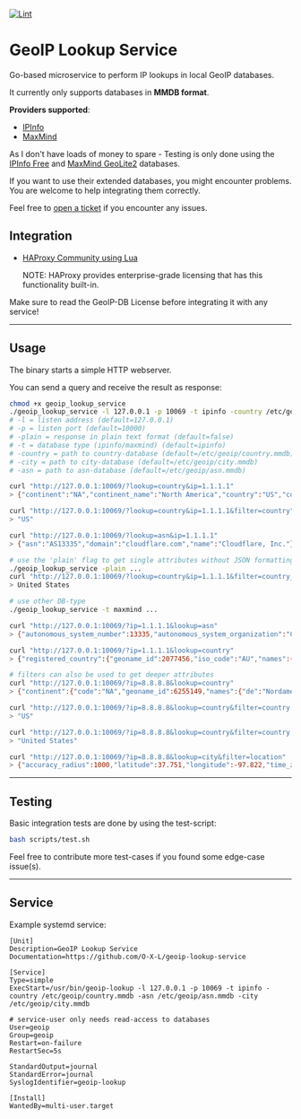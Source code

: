[![Lint](https://github.com/O-X-L/geoip-lookup-service/actions/workflows/lint.yml/badge.svg?branch=latest)](https://github.com/O-X-L/geoip-lookup-service/actions/workflows/lint.yml)

# GeoIP Lookup Service

Go-based microservice to perform IP lookups in local GeoIP databases.

It currently only supports databases in **MMDB format**.

**Providers supported**:

* [IPInfo](https://ipinfo.io/account/data-downloads)
* [MaxMind](https://dev.maxmind.com/geoip/geolite2-free-geolocation-data)

As I don't have loads of money to spare - Testing is only done using the [IPInfo Free](https://ipinfo.io/products/free-ip-database) and [MaxMind GeoLite2](https://dev.maxmind.com/geoip/geolite2-free-geolocation-data) databases.

If you want to use their extended databases, you might encounter problems. You are welcome to help integrating them correctly.

Feel free to [open a ticket](https://github.com/O-X-L/geoip-lookup-service/issues/new) if you encounter any issues.

## Integration

* [HAProxy Community using Lua](https://github.com/O-X-L/haproxy-geoip)

   NOTE: HAProxy provides enterprise-grade licensing that has this functionality built-in.

Make sure to read the GeoIP-DB License before integrating it with any service!

----

## Usage

The binary starts a simple HTTP webserver.

You can send a query and receive the result as response:


```bash
chmod +x geoip_lookup_service
./geoip_lookup_service -l 127.0.0.1 -p 10069 -t ipinfo -country /etc/geoip/country.mmdb -asn /etc/geoip/asn.mmdb -city /etc/geoip/city.mmdb
# -l = listen address (default=127.0.0.1)
# -p = listen port (default=10000)
# -plain = response in plain text format (default=false)
# -t = database type (ipinfo/maxmind) (default=ipinfo)
# -country = path to country-database (default=/etc/geoip/country.mmdb)
# -city = path to city-database (default=/etc/geoip/city.mmdb)
# -asn = path to asn-database (default=/etc/geoip/asn.mmdb)

curl "http://127.0.0.1:10069/?lookup=country&ip=1.1.1.1"
> {"continent":"NA","continent_name":"North America","country":"US","country_name":"United States"}

curl "http://127.0.0.1:10069/?lookup=country&ip=1.1.1.1&filter=country"
> "US"

curl "http://127.0.0.1:10069/?lookup=asn&ip=1.1.1.1"
> {"asn":"AS13335","domain":"cloudflare.com","name":"Cloudflare, Inc."}

# use the 'plain' flag to get single attributes without JSON formatting
./geoip_lookup_service -plain ...
curl "http://127.0.0.1:10069/?lookup=country&ip=1.1.1.1&filter=country_name"
> United States

# use other DB-type
./geoip_lookup_service -t maxmind ...

curl "http://127.0.0.1:10069/?ip=1.1.1.1&lookup=asn"
> {"autonomous_system_number":13335,"autonomous_system_organization":"CLOUDFLARENET"}

curl "http://127.0.0.1:10069/?ip=1.1.1.1&lookup=country"
> {"registered_country":{"geoname_id":2077456,"iso_code":"AU","names":{"de":"Australien","en":"Australia","es":"Australia","fr":"Australie","ja":"オーストラリア","pt-BR":"Austrália","ru":"Австралия","zh-CN":"澳大利亚"}}}

# filters can also be used to get deeper attributes
curl "http://127.0.0.1:10069/?ip=8.8.8.8&lookup=country"
> {"continent":{"code":"NA","geoname_id":6255149,"names":{"de":"Nordamerika","en":"North America","es":"Norteamérica","fr":"Amérique du Nord","ja":"北アメリカ","pt-BR":"América do Norte","ru":"Северная Америка","zh-CN":"北美洲"}},"country":{"geoname_id":6252001,"iso_code":"US","names":{"de":"Vereinigte Staaten","en":"United States","es":"Estados Unidos","fr":"États Unis","ja":"アメリカ","pt-BR":"EUA","ru":"США","zh-CN":"美国"}},"registered_country":{"geoname_id":6252001,"iso_code":"US","names":{"de":"Vereinigte Staaten","en":"United States","es":"Estados Unidos","fr":"États Unis","ja":"アメリカ","pt-BR":"EUA","ru":"США","zh-CN":"美国"}}}

curl "http://127.0.0.1:10069/?ip=8.8.8.8&lookup=country&filter=country.iso_code"
> "US"

curl "http://127.0.0.1:10069/?ip=8.8.8.8&lookup=country&filter=country.names.en"
> "United States"

curl "http://127.0.0.1:10069/?ip=8.8.8.8&lookup=city&filter=location"
> {"accuracy_radius":1000,"latitude":37.751,"longitude":-97.822,"time_zone":"America/Chicago"}
```

----

## Testing

Basic integration tests are done by using the test-script:

```bash
bash scripts/test.sh
```

Feel free to contribute more test-cases if you found some edge-case issue(s).

----

## Service

Example systemd service:

```text
[Unit]
Description=GeoIP Lookup Service
Documentation=https://github.com/O-X-L/geoip-lookup-service

[Service]
Type=simple
ExecStart=/usr/bin/geoip-lookup -l 127.0.0.1 -p 10069 -t ipinfo -country /etc/geoip/country.mmdb -asn /etc/geoip/asn.mmdb -city /etc/geoip/city.mmdb

# service-user only needs read-access to databases
User=geoip
Group=geoip
Restart=on-failure
RestartSec=5s

StandardOutput=journal
StandardError=journal
SyslogIdentifier=geoip-lookup

[Install]
WantedBy=multi-user.target
```
